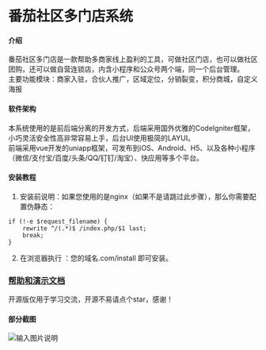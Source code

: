 # 番茄社区多门店系统

#### 介绍
番茄社区多门店是一款帮助多商家线上盈利的工具，可做社区门店，也可以做社区团购，还可以做自营连锁店，内含小程序和公众号两个端，同一个后台管理。<br>
主要功能模块：商家入驻，合伙人推广，区域定位，分销裂变，积分商城，自定义海报

#### 软件架构
本系统使用的是前后端分离的开发方式，后端采用国外优雅的CodeIgniter框架，小巧灵活安全性高非常容易上手，后台UI使用极简的LAYUI。<br>
前端采用vue开发的uniapp框架，可发布到iOS、Android、H5、以及各种小程序（微信/支付宝/百度/头条/QQ/钉钉/淘宝）、快应用等多个平台。


#### 安装教程

1.  安装前说明：如果您使用的是nginx（如果不是请跳过此步骤），那么你需要配置伪静态：

```
if (!-e $request_filename) {
    rewrite ^/(.*)$ /index.php/$1 last;
    break;
}
```

2.  在浏览器执行 ：您的域名.com/install  即可安装。


### [帮助和演示文档](https://www.kancloud.cn/chaituan/wiki/1766353)
开源版仅用于学习交流，开源不易请点个star，感谢！


#### 部分截图
![输入图片说明](https://images.gitee.com/uploads/images/2020/0623/104412_7fe6ee0b_430822.png "屏幕截图.png")



